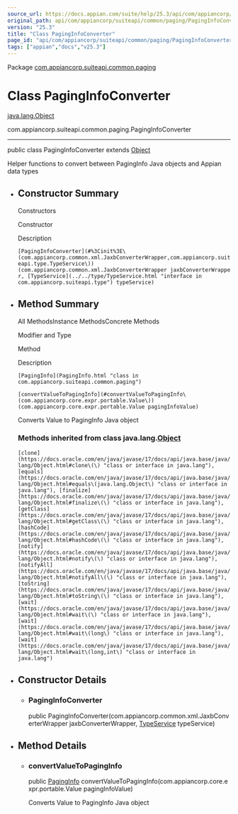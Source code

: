 ```yaml
---
source_url: https://docs.appian.com/suite/help/25.3/api/com/appiancorp/suiteapi/common/paging/PagingInfoConverter.html
original_path: api/com/appiancorp/suiteapi/common/paging/PagingInfoConverter.html
version: "25.3"
title: "Class PagingInfoConverter"
page_id: "api/com/appiancorp/suiteapi/common/paging/PagingInfoConverter"
tags: ["appian","docs","v25.3"]
---
```



Package [com.appiancorp.suiteapi.common.paging](package-summary.html)

# Class PagingInfoConverter

[java.lang.Object](https://docs.oracle.com/en/java/javase/17/docs/api/java.base/java/lang/Object.html "class or interface in java.lang")

com.appiancorp.suiteapi.common.paging.PagingInfoConverter

* * *

public class PagingInfoConverter extends [Object](https://docs.oracle.com/en/java/javase/17/docs/api/java.base/java/lang/Object.html "class or interface in java.lang")

Helper functions to convert between PagingInfo Java objects and Appian data types

-   ## Constructor Summary

    Constructors

    Constructor

    Description

    `[PagingInfoConverter](#%3Cinit%3E\(com.appiancorp.common.xml.JaxbConverterWrapper,com.appiancorp.suiteapi.type.TypeService\))(com.appiancorp.common.xml.JaxbConverterWrapper jaxbConverterWrapper, [TypeService](../../type/TypeService.html "interface in com.appiancorp.suiteapi.type") typeService)`

-   ## Method Summary

    All MethodsInstance MethodsConcrete Methods

    Modifier and Type

    Method

    Description

    `[PagingInfo](PagingInfo.html "class in com.appiancorp.suiteapi.common.paging")`

    `[convertValueToPagingInfo](#convertValueToPagingInfo\(com.appiancorp.core.expr.portable.Value\))(com.appiancorp.core.expr.portable.Value pagingInfoValue)`

    Converts Value to PagingInfo Java object

    ### Methods inherited from class java.lang.[Object](https://docs.oracle.com/en/java/javase/17/docs/api/java.base/java/lang/Object.html "class or interface in java.lang")

    `[clone](https://docs.oracle.com/en/java/javase/17/docs/api/java.base/java/lang/Object.html#clone\(\) "class or interface in java.lang"), [equals](https://docs.oracle.com/en/java/javase/17/docs/api/java.base/java/lang/Object.html#equals\(java.lang.Object\) "class or interface in java.lang"), [finalize](https://docs.oracle.com/en/java/javase/17/docs/api/java.base/java/lang/Object.html#finalize\(\) "class or interface in java.lang"), [getClass](https://docs.oracle.com/en/java/javase/17/docs/api/java.base/java/lang/Object.html#getClass\(\) "class or interface in java.lang"), [hashCode](https://docs.oracle.com/en/java/javase/17/docs/api/java.base/java/lang/Object.html#hashCode\(\) "class or interface in java.lang"), [notify](https://docs.oracle.com/en/java/javase/17/docs/api/java.base/java/lang/Object.html#notify\(\) "class or interface in java.lang"), [notifyAll](https://docs.oracle.com/en/java/javase/17/docs/api/java.base/java/lang/Object.html#notifyAll\(\) "class or interface in java.lang"), [toString](https://docs.oracle.com/en/java/javase/17/docs/api/java.base/java/lang/Object.html#toString\(\) "class or interface in java.lang"), [wait](https://docs.oracle.com/en/java/javase/17/docs/api/java.base/java/lang/Object.html#wait\(\) "class or interface in java.lang"), [wait](https://docs.oracle.com/en/java/javase/17/docs/api/java.base/java/lang/Object.html#wait\(long\) "class or interface in java.lang"), [wait](https://docs.oracle.com/en/java/javase/17/docs/api/java.base/java/lang/Object.html#wait\(long,int\) "class or interface in java.lang")`

-   ## Constructor Details

    -   ### PagingInfoConverter

        public PagingInfoConverter(com.appiancorp.common.xml.JaxbConverterWrapper jaxbConverterWrapper, [TypeService](../../type/TypeService.html "interface in com.appiancorp.suiteapi.type") typeService)

-   ## Method Details

    -   ### convertValueToPagingInfo

        public [PagingInfo](PagingInfo.html "class in com.appiancorp.suiteapi.common.paging") convertValueToPagingInfo(com.appiancorp.core.expr.portable.Value pagingInfoValue)

        Converts Value to PagingInfo Java object